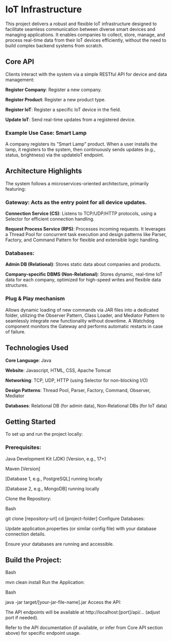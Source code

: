 # IoT Infrastructure
This project delivers a robust and flexible IoT infrastructure designed to facilitate seamless communication between diverse smart devices and managing applications. It enables companies to collect, store, manage, and process real-time data from their IoT devices efficiently, without the need to build complex backend systems from scratch.

## Core API
Clients interact with the system via a simple RESTful API for device and data management:

**Register Company**: Register a new company.

**Register Product**: Register a new product type.

**Register IoT**: Register a specific IoT device in the field.

**Update IoT**: Send real-time updates from a registered device.

### Example Use Case: Smart Lamp
A company registers its "Smart Lamp" product. When a user installs the lamp, it registers to the system, then continuously sends updates (e.g., status, brightness) via the updateIoT endpoint.

## Architecture Highlights
The system follows a microservices-oriented architecture, primarily featuring:

### Gateway: Acts as the entry point for all device updates.

**Connection Service (CS)**: Listens to TCP/UDP/HTTP protocols, using a Selector for efficient connection handling.

**Request Process Service (RPS)**: Processes incoming requests. It leverages a Thread Pool for concurrent task execution and design patterns like Parser, Factory, and Command Pattern for flexible and extensible logic handling.

### Databases:

**Admin DB (Relational)**: Stores static data about companies and products.

**Company-specific DBMS (Non-Relational)**: Stores dynamic, real-time IoT data for each company, optimized for high-speed writes and flexible data structures.

### Plug & Play mechanism
Allows dynamic loading of new commands via JAR files into a dedicated folder, utilizing the Observer Pattern, Class Loader, and Mediator Pattern to seamlessly integrate new functionality without downtime. A Watchdog component monitors the Gateway and performs automatic restarts in case of failure.

## Technologies Used
**Core Language**: Java

**Website**: Javascript, HTML, CSS, Apache Tomcat

**Networking**: TCP, UDP, HTTP (using Selector for non-blocking I/O)

**Design Patterns**: Thread Pool, Parser, Factory, Command, Observer, Mediator

**Databases**: Relational DB (for admin data), Non-Relational DBs (for IoT data)

## Getting Started
To set up and run the project locally:

### Prerequisites:

Java Development Kit (JDK) [Version, e.g., 17+]

Maven [Version]

[Database 1, e.g., PostgreSQL] running locally

[Database 2, e.g., MongoDB] running locally

Clone the Repository:

Bash

git clone [repository-url]
cd [project-folder]
Configure Databases:

Update application.properties (or similar config file) with your database connection details.

Ensure your databases are running and accessible.

## Build the Project:

Bash

mvn clean install
Run the Application:

Bash

java -jar target/[your-jar-file-name].jar
Access the API:

The API endpoints will be available at http://localhost:[port]/api/... (adjust port if needed).

Refer to the API documentation (if available, or infer from Core API section above) for specific endpoint usage.
